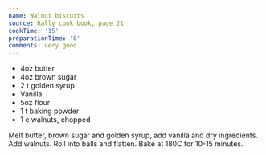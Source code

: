 ```yaml
---
name: Walnut biscuits
source: Rally cook book, page 21
cookTime: '15'
preparationTime: '0'
comments: very good
---
```


* 4oz butter
* 4oz brown sugar
* 2 t golden syrup
* Vanilla
* 5oz flour
* 1 t baking powder
* 1 c walnuts, chopped

Melt butter, brown sugar and golden syrup, add vanilla and dry ingredients.  Add walnuts.  Roll into balls and flatten.  Bake at 180C for 10-15 minutes.

